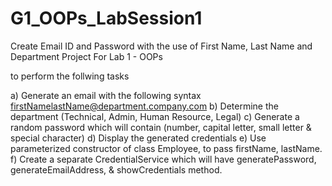 # G1_OOPs_LabSession1
Create Email ID and Password with the use of First Name, Last Name and Department
Project For Lab 1 - OOPs

to perform the follwing tasks

a) Generate an email with the following syntax
firstNamelastName@department.company.com
b) Determine the department (Technical, Admin, Human Resource, Legal)
c) Generate a random password which will contain (number, capital letter, small letter &
special character)
d) Display the generated credentials
e) Use parameterized constructor of class Employee, to pass firstName, lastName.
f) Create a separate CredentialService which will have generatePassword,
generateEmailAddress, & showCredentials method.
